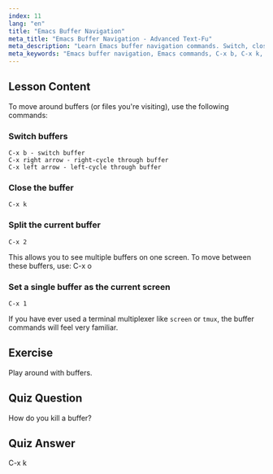 ```yaml
---
index: 11
lang: "en"
title: "Emacs Buffer Navigation"
meta_title: "Emacs Buffer Navigation - Advanced Text-Fu"
meta_description: "Learn Emacs buffer navigation commands. Switch, close, and split buffers efficiently with this beginner-friendly Emacs tutorial. Improve your workflow!"
meta_keywords: "Emacs buffer navigation, Emacs commands, C-x b, C-x k, Linux tutorial, Emacs guide, beginner Emacs"
---
```


## Lesson Content

To move around buffers (or files you're visiting), use the following commands:

### Switch buffers

```
C-x b - switch buffer
C-x right arrow - right-cycle through buffer
C-x left arrow - left-cycle through buffer
```

### Close the buffer

```
C-x k
```

### Split the current buffer

```
C-x 2
```

This allows you to see multiple buffers on one screen. To move between these buffers, use: C-x o

### Set a single buffer as the current screen

```
C-x 1
```

If you have ever used a terminal multiplexer like `screen` or `tmux`, the buffer commands will feel very familiar.

## Exercise

Play around with buffers.

## Quiz Question

How do you kill a buffer?

## Quiz Answer

C-x k
